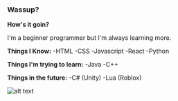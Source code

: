 ### Wassup? ###
**How's it goin?**

I'm a beginner programmer but I'm always learning more. 

**Things I Know:**
  -HTML
  -CSS
  -Javascript
  -React
  -Python

**Things I'm trying to learn:**
  -Java
  -C++

**Things in the future:**
	-C# (Unity)
 	-Lua (Roblox)

![alt text](https://i.ibb.co/DQg4xWh/i-love-my-puter.jpg)
